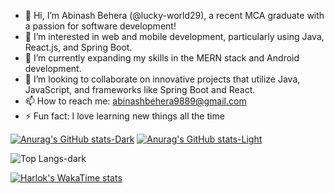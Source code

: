 - 👋 Hi, I’m Abinash Behera (@lucky-world29), a recent MCA graduate with a passion for software development!
- 👀 I’m interested in web and mobile development, particularly using Java, React.js, and Spring Boot.
- 🌱 I’m currently expanding my skills in the MERN stack and Android development.
- 💞️ I’m looking to collaborate on innovative projects that utilize Java, JavaScript, and frameworks like Spring Boot and React.
- 📫 How to reach me: [abinashbehera9889@gmail.com](mailto:abinashbehera9889@gmail.com)
- ⚡ Fun fact: I love learning new things all the time

[![Anurag's GitHub stats-Dark](https://github-readme-stats.vercel.app/api?username=lucky-1-4-3&show_icons=true&theme=dark#gh-dark-mode-only)](https://github.com/lucky-1-4-3/github-readme-stats#gh-dark-mode-only)
[![Anurag's GitHub stats-Light](https://github-readme-stats.vercel.app/api?username=lucky-1-4-3&show_icons=true&theme=default#gh-light-mode-only)](https://github.com/lucky-1-4-3/github-readme-stats#gh-light-mode-only)

![Top Langs-dark](https://github-readme-stats.vercel.app/api/top-langs/?username=lucky-1-4-3&layout=compact&theme=dark)

[![Harlok's WakaTime stats](https://github-readme-stats.vercel.app/api/wakatime?username=lucky_world29)](https://github.com/lucky-1-4-3/github-readme-stats)

